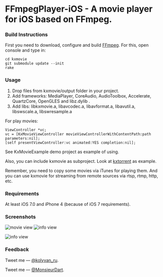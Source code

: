 FFmpegPlayer-iOS - A movie player for iOS based on FFmpeg.
==========================================================

### Build Instructions

First you need to download, configure and build [FFmpeg](http://ffmpeg.org/index.html). For this, open console and type in:
	
	cd kxmovie
	git submodule update --init	
	rake

### Usage

1. Drop files from kxmovie/output folder in your project.
2. Add frameworks: MediaPlayer, CoreAudio, AudioToolbox, Accelerate, QuartzCore, OpenGLES and libz.dylib .
3. Add libs: libkxmovie.a, libavcodec.a, libavformat.a, libavutil.a, libswscale.a, libswresample.a

For play movies:

	ViewController *vc;
	vc = [KxMovieViewController movieViewControllerWithContentPath:path parameters:nil];
	[self presentViewController:vc animated:YES completion:nil];

See KxMovieExample demo project as example of using.

Also, you can include kxmovie as subproject. Look at [kxtorrent](https://github.com/kolyvan/kxtorrent) as example.

Remember, you need to copy some movies via iTunes for playing them. And you can use kxmovie for streaming from remote sources via rtsp, rtmp, http, etc.

### Requirements

At least iOS 7.0 and iPhone 4 (because of iOS 7 requirements).

### Screenshots

![movie view](https://raw.github.com/atelierdumobile/FFmpegPlayer-iOS/master/readme-media/screenshot-movie.png "Movie View")
![info view](https://raw.github.com/atelierdumobile/FFmpegPlayer-iOS/master/readme-media/screenshot-info.png "Info View")

![info view](https://raw.github.com/atelierdumobile/FFmpegPlayer-iOS/master/readme-media/screenshot-movie-landscape.png "Info View")

### Feedback

Tweet me — [@kolyvan_ru](http://twitter.com/kolyvan_ru).

Tweet me — [@MonsieurDart](http://twitter.com/MonsieurDart).
